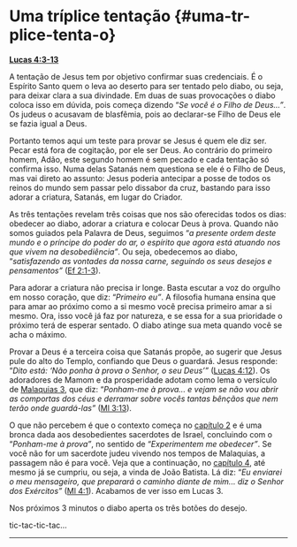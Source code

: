 # Uma tríplice tentação {#uma-tr-plice-tenta-o}

[**Lucas 4:3-13**](http://bibliaonline.com.br/acf/lc/4/3-13)

A tentação de Jesus tem por objetivo confirmar suas credenciais. É o Espírito Santo quem o leva ao deserto para ser tentado pelo diabo, ou seja, para deixar clara a sua divindade. Em duas de suas provocações o diabo coloca isso em dúvida, pois começa dizendo “_Se você é o Filho de Deus...”_. Os judeus o acusavam de blasfêmia, pois ao declarar-se Filho de Deus ele se fazia igual a Deus.

Portanto temos aqui um teste para provar se Jesus é quem ele diz ser. Pecar está fora de cogitação, por ele ser Deus. Ao contrário do primeiro homem, Adão, este segundo homem é sem pecado e cada tentação só confirma isso. Numa delas Satanás nem questiona se ele é o Filho de Deus, mas vai direto ao assunto: Jesus poderia antecipar a posse de todos os reinos do mundo sem passar pelo dissabor da cruz, bastando para isso adorar a criatura, Satanás, em lugar do Criador.

As três tentações revelam três coisas que nos são oferecidas todos os dias: obedecer ao diabo, adorar a criatura e colocar Deus à prova. Quando não somos guiados pela Palavra de Deus, seguimos “_a presente ordem deste mundo e o príncipe do poder do ar, o espírito que agora está atuando nos que vivem na desobediência”_. Ou seja, obedecemos ao diabo, “_satisfazendo as vontades da nossa carne, seguindo os seus desejos e pensamentos”_ ([Ef 2:1-3](http://bibliaonline.com.br/acf/ef/2/1-3)).

Para adorar a criatura não precisa ir longe. Basta escutar a voz do orgulho em nosso coração, que diz: “_Primeiro eu”_. A filosofia humana ensina que para amar ao próximo como a si mesmo você precisa primeiro amar a si mesmo. Ora, isso você já faz por natureza, e se essa for a sua prioridade o próximo terá de esperar sentado. O diabo atinge sua meta quando você se acha o máximo.

Provar a Deus é a terceira coisa que Satanás propõe, ao sugerir que Jesus pule do alto do Templo, confiando que Deus o guardará. Jesus responde: “_Dito está: ‘Não ponha à prova o Senhor, o seu Deus’”_ ([Lucas 4:12](http://bibliaonline.com.br/acf/lc/4/12)). Os adoradores de Mamom e da prosperidade adotam como lema o versículo de [Malaquias 3](http://bibliaonline.com.br/acf/ml/3), que diz: “_Ponham-me à prova... e vejam se não vou abrir as comportas dos céus e derramar sobre vocês tantas bênçãos que nem terão onde guardá-las”_ ([Ml 3:13](http://bibliaonline.com.br/acf/ml/3/13)).

O que não percebem é que o contexto começa no [capítulo 2](http://bibliaonline.com.br/acf/ml/2) e é uma bronca dada aos desobedientes sacerdotes de Israel, concluindo com o “_Ponham-me à prova”_, no sentido de “_Experimentem me obedecer”_. Se você não for um sacerdote judeu vivendo nos tempos de Malaquias, a passagem não é para você. Veja que a continuação, no [capítulo 4](http://bibliaonline.com.br/acf/ml/4), até mesmo já se cumpriu, ou seja, a vinda de João Batista. Lá diz: “_Eu enviarei o meu mensageiro, que preparará o caminho diante de mim... diz o Senhor dos Exércitos”_ ([Ml 4:1](http://bibliaonline.com.br/acf/ml/4/1)). Acabamos de ver isso em Lucas 3.

Nos próximos 3 minutos o diabo aperta os três botões do desejo.

tic-tac-tic-tac...

*****